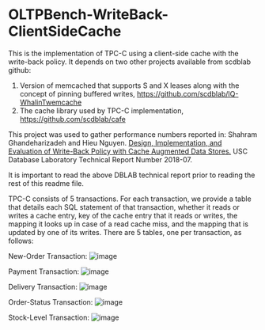 # OLTPBench-WriteBack-ClientSideCache
This is the implementation of TPC-C using a client-side cache with the write-back policy.  It depends on two other projects available from scdblab github:
1.  Version of memcached that supports S and X leases along with the concept of pinning buffered writes, https://github.com/scdblab/IQ-WhalinTwemcache
2. The cache library used by TPC-C implementation, https://github.com/scdblab/cafe

This project was used to gather performance numbers reported in:
Shahram Ghandeharizadeh and Hieu Nguyen.  [Design, Implementation, and Evaluation of Write-Back Policy with Cache Augmented Data Stores.](http://dblab.usc.edu/Users/papers/writeback.pdf)  USC Database Laboratory Technical Report Number 2018-07.

It is important to read the above DBLAB technical report prior to reading the rest of this readme file.

TPC-C consists of 5 transactions.  For each transaction, we provide a table that details each SQL statement of that transaction, whether it reads or writes a cache entry, key of the cache entry that it reads or writes, the mapping it looks up in case of a read cache miss, and the mapping that is updated by one of its writes. There are 5 tables, one per transaction, as follows:

New-Order Transaction:
![image](https://drive.google.com/uc?export=view&id=112x2cAreEMNzXLBDqTdi3AifHAuPHyMk)

Payment Transaction:
![image](https://drive.google.com/uc?export=view&id=1bUJvmrDxS51UsutJoa0krZwZKwJ_4FR2)

Delivery Transaction:
![image](https://drive.google.com/uc?export=view&id=1j9RU_kfVv7LwVWfLVEcR3kGsv4IF_os9)

Order-Status Transaction:
![image](https://drive.google.com/uc?export=view&id=1e7aSxOjILdLETaM8U5fvUKgw48bUVgCJ)

Stock-Level Transaction:
![image](https://drive.google.com/uc?export=view&id=1_eBQtHH8M4rp1pcfNt3baKmqnDGkXNy4)
